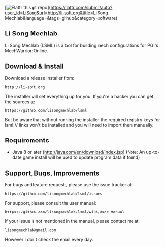 [![Flattr this git repo](http://api.flattr.com/button/flattr-badge-large.png)](https://flattr.com/submit/auto?user_id=LiSong&url=http://li-soft.org&title=Li Song Mechlab&language=&tags=github&category=software) 

Li Song Mechlab
----------------
Li Song Mechlab (LSML) is a tool for building mech configurations for PGI's MechWarrior: Online. 

Download & Install
--------
Download a release installer from:
    
    http://li-soft.org

The installer will set everything up for you. If you're a hacker you can get the sources at:

    https://github.com/lisongmechlab/lsml

But be aware that without running the installer, the required registry keys for lsml:// links won't be installed and you will need to import them manually.

Requirements
------------
* Java 8 or later (http://java.com/en/download/index.jsp)
(Note: An up-to-date game install will be used to update program data if found)

Support, Bugs, Improvements
------------------
For bugs and feature requests, please use the issue tracker at:

    https://github.com/lisongmechlab/lsml/issues

For support, please consult the user manual:

    https://github.com/lisongmechlab/lsml/wiki/User-Manual

If your issue is not mentioned in the manual, please contact me at:

    lisongmechlab@gmail.com

However I don't check the email every day.

